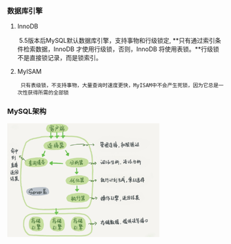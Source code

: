 ### 数据库引擎

1. InnoDB

   ​	5.5版本后MySQL默认数据库引擎，支持事物和行级锁定,  **只有通过索引条件检索数据，InnoDB 才使用行级锁，否则，InnoDB 将使用表锁。**行级锁不是直接锁记录，而是锁索引。

2. MyISAM

    	只有表级锁，不支持事物，大量查询时速度更快，MyISAM中不会产生死锁，因为它总是一次性获得所需的全部锁

### MySQL架构
<img src="/static/img/mysql/frame.png" width="70%" height="70%" alt="架构图"/>

